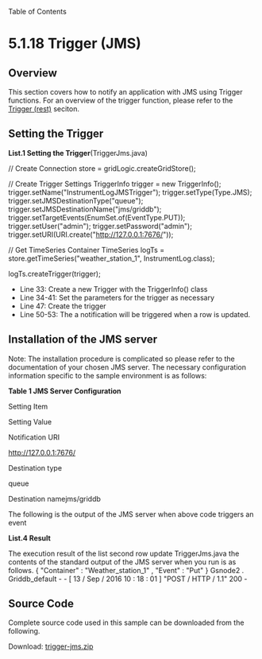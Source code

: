 Table of Contents

5.1.18 Trigger (JMS)
====================

Overview
--------

This section covers how to notify an application with JMS using Trigger functions. For an overview of the trigger function, please refer to the [Trigger (rest)](5-1-17_trigger-rest.php) seciton.

Setting the Trigger
-------------------

**List.1 Setting the Trigger**(TriggerJms.java)

// Create Connection
store = gridLogic.createGridStore();

// Create Trigger Settings
TriggerInfo trigger = new TriggerInfo();
trigger.setName("InstrumentLogJMSTrigger");
trigger.setType(Type.JMS);
trigger.setJMSDestinationType("queue");
trigger.setJMSDestinationName("jms/griddb");
trigger.setTargetEvents(EnumSet.of(EventType.PUT));
trigger.setUser("admin");
trigger.setPassword("admin");
trigger.setURI(URI.create("http://127.0.0.1:7676/"));

// Get TimeSeries Container
TimeSeries<InstrumentLog> logTs =
        store.getTimeSeries("weather\_station\_1", InstrumentLog.class);

logTs.createTrigger(trigger);

*   Line 33: Create a new Trigger with the TriggerInfo() class
*   Line 34-41: Set the parameters for the trigger as necessary
*   Line 47: Create the trigger
*   Line 50-53: The a notification will be triggered when a row is updated.

  

Installation of the JMS server
------------------------------

Note: The installation procedure is complicated so please refer to the documentation of your chosen JMS server. The necessary configuration information specific to the sample environment is as follows:

**Table 1 JMS Server Configuration**

Setting Item

Setting Value

Notification URI

http://127.0.0.1:7676/

Destination type

queue

Destination namejms/griddb

The following is the output of the JMS server when above code triggers an event

**List.4 Result**

The execution result of the list second row update
TriggerJms.java the contents of the standard output of the JMS server when you run is as follows.
{
    "Container" : "Weather\_station\_1" , 
    "Event" : "Put" 
}
Gsnode2 . Griddb_default - - \[ 13 / Sep / 2016 10 : 18 : 01 \] "POST / HTTP / 1.1" 200 - 

Source Code
-----------

Complete source code used in this sample can be downloaded from the following.

Download: [trigger-jms.zip](img/trigger-jms.zip)
